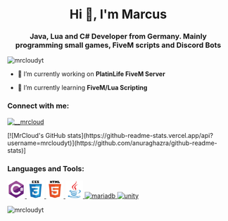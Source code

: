 <h1 align="center">Hi 👋, I'm Marcus</h1>
<h3 align="center">Java, Lua and C# Developer from Germany. Mainly programming small games, FiveM scripts and Discord Bots</h3>

<p align="left"> <img src="https://komarev.com/ghpvc/?username=mrcloudyt&label=Profile%20views&color=0e75b6&style=flat" alt="mrcloudyt" /> </p>

- 🔭 I’m currently working on **PlatinLife FiveM Server**

- 🌱 I’m currently learning **FiveM/Lua Scripting**

<h3 align="left">Connect with me:</h3>
<p align="left">
<a href="https://twitter.com/__mrcloud" target="blank"><img align="center" src="https://raw.githubusercontent.com/rahuldkjain/github-profile-readme-generator/neutral-icons/src/images/icons/Social/twitter.svg" alt="__mrcloud" height="30" width="40" /></a>
</p>
[![MrCloud's GitHub stats](https://github-readme-stats.vercel.app/api?username=mrcloudyt)](https://github.com/anuraghazra/github-readme-stats)]

<h3 align="left">Languages and Tools:</h3>
<p align="left"> <a href="https://www.w3schools.com/cs/" target="_blank"> <img src="https://raw.githubusercontent.com/devicons/devicon/master/icons/csharp/csharp-original.svg" alt="csharp" width="40" height="40"/> </a> <a href="https://www.w3schools.com/css/" target="_blank"> <img src="https://raw.githubusercontent.com/devicons/devicon/master/icons/css3/css3-original-wordmark.svg" alt="css3" width="40" height="40"/> </a> <a href="https://www.w3.org/html/" target="_blank"> <img src="https://raw.githubusercontent.com/devicons/devicon/master/icons/html5/html5-original-wordmark.svg" alt="html5" width="40" height="40"/> </a> <a href="https://www.java.com" target="_blank"> <img src="https://raw.githubusercontent.com/devicons/devicon/master/icons/java/java-original.svg" alt="java" width="40" height="40"/> </a> <a href="https://mariadb.org/" target="_blank"> <img src="https://www.vectorlogo.zone/logos/mariadb/mariadb-icon.svg" alt="mariadb" width="40" height="40"/> </a> <a href="https://unity.com/" target="_blank"> <img src="https://www.vectorlogo.zone/logos/unity3d/unity3d-icon.svg" alt="unity" width="40" height="40"/> </a> </p>

<p><img align="center" src="https://github-readme-streak-stats.herokuapp.com/?user=mrcloudyt&" alt="mrcloudyt" /></p>
